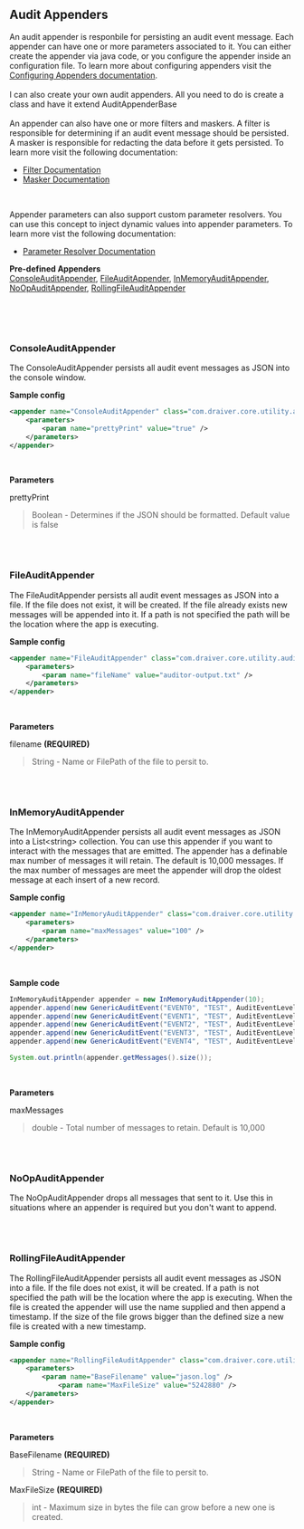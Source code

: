## Audit Appenders
An audit appender is responbile for persisting an audit event message. Each appender can have one or more parameters associated to it. You can either create the appender via java code, or you configure the appender inside an configuration file. To learn more about configuring appenders visit the [Configuring Appenders documentation](configure-appenders.md).
<br/><br/>
I can also create your own audit appenders. All you need to do is create a class and have it extend AuditAppenderBase
<br/><br/>
An appender can also have one or more filters and maskers. A filter is responsible for determining if an audit event message should be persisted. A masker is responsible for redacting the data before it gets persisted. To learn more visit the following documentation:
<br/>
* [Filter Documentation](appender-filters.md)
* [Masker Documentation](appender-maskers.md)

<br/>

Appender parameters can also support custom parameter resolvers. You can use this concept to inject dynamic values into appender parameters. To learn more vist the following documentation:
<br/>
* [Parameter Resolver Documentation](appender-parameter-resolvers.md)


**Pre-defined Appenders**  
[ConsoleAuditAppender](#ConsoleAuditAppender), [FileAuditAppender](#FileAuditAppender), [InMemoryAuditAppender](#InMemoryAuditAppender), [NoOpAuditAppender](#NoOpAuditAppender), [RollingFileAuditAppender](#RollingFileAuditAppender) 
 

<br/>
<br/>


<br/>

### ConsoleAuditAppender
The ConsoleAuditAppender persists all audit event messages as JSON into the console window. 

**Sample config**

```xml
<appender name="ConsoleAuditAppender" class="com.draiver.core.utility.audit.appender.ConsoleAuditAppender" minLevel="DEBUG">		
	<parameters>				
		<param name="prettyPrint" value="true" />
	</parameters>
</appender>
```

<br/>

**Parameters**  

prettyPrint 
> Boolean - Determines if the JSON should be formatted. Default value is false

<br/>
<br/>

### FileAuditAppender
The FileAuditAppender persists all audit event messages as JSON into a file. If the file does not exist, it will be created. If the file already exists new messages will be appended into it. If a path is not specified the path will be the location where the app is executing.

**Sample config**

```xml
<appender name="FileAuditAppender" class="com.draiver.core.utility.audit.appender.FileAuditAppender" minLevel="DEBUG">
	<parameters>
		<param name="fileName" value="auditor-output.txt" />
	</parameters>	
</appender>
```

<br/>

**Parameters**  

filename **(REQUIRED)**
> String - Name or FilePath of the file to persit to.

<br/>
<br/>

### InMemoryAuditAppender
The InMemoryAuditAppender persists all audit event messages as JSON into a List\<string\> collection. You can use this appender if you want to interact with the messages that are emitted. The appender has a definable max number of messages it will retain. The default is 10,000 messages. If the max number of messages are meet the appender will drop the oldest message at each insert of a new record.

**Sample config**

```xml
<appender name="InMemoryAuditAppender" class="com.draiver.core.utility.audit.appender.InMemoryAuditAppender" minLevel="DEBUG">
	<parameters>
		<param name="maxMessages" value="100" />
	</parameters>
</appender>
```

<br/>

**Sample code**

```java
InMemoryAuditAppender appender = new InMemoryAuditAppender(10);
appender.append(new GenericAuditEvent("EVENT0", "TEST", AuditEventLevel.FATAL, AuditEventStatus.SUCCESS));
appender.append(new GenericAuditEvent("EVENT1", "TEST", AuditEventLevel.ERROR, AuditEventStatus.SUCCESS));
appender.append(new GenericAuditEvent("EVENT2", "TEST", AuditEventLevel.WARN, AuditEventStatus.SUCCESS));
appender.append(new GenericAuditEvent("EVENT3", "TEST", AuditEventLevel.INFO, AuditEventStatus.SUCCESS));
appender.append(new GenericAuditEvent("EVENT4", "TEST", AuditEventLevel.DEBUG, AuditEventStatus.SUCCESS));

System.out.println(appender.getMessages().size());
```

<Br/>

**Parameters**  

maxMessages
> double - Total number of messages to retain. Default is 10,000

<br/><br/>

### NoOpAuditAppender
The NoOpAuditAppender drops all messages that sent to it. Use this in situations where an appender is required but you don't want to append.

<br/>
<br/>

### RollingFileAuditAppender
The RollingFileAuditAppender persists all audit event messages as JSON into a file. If the file does not exist, it will be created. If a path is not specified the path will be the location where the app is executing. When the file is created the appender will use the name supplied and then append a timestamp. If the size of the file grows bigger than the defined size a new file is created with a new timestamp.

**Sample config**

```xml
<appender name="RollingFileAuditAppender" class="com.draiver.core.utility.audit.appender.RollingFileAuditAppender" minLevel="DEBUG">
	<parameters>
		<param name="BaseFilename" value="jason.log" />
        	<param name="MaxFileSize" value="5242880" />
	</parameters>	
</appender>
```

<br/>

**Parameters**
  
BaseFilename **(REQUIRED)**
>  String - Name or FilePath of the file to persit to.


MaxFileSize **(REQUIRED)**
> int - Maximum size in bytes the file can grow before a new one is created.

<br/><br/>
